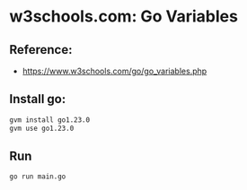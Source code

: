 # w3schools.com: Go Variables

## Reference:

- https://www.w3schools.com/go/go_variables.php

## Install go:

```sh
gvm install go1.23.0
gvm use go1.23.0
```

## Run

```sh
go run main.go
```
